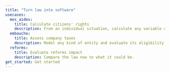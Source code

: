 ```yaml
---
title: "Turn law into software"
usecases:
  mes_aides:
    title: Calculate citizens' rights
    description: From an individual situation, calculate any variable of a national tax and benefit system.
  embauche: 
    title: Assess company taxes
    description: Model any kind of entity and evaluate its eligibility to fiscal obligations and benefits.
  reforms:
    title: Evaluate reforms impact
    description: Compare the law now to what it could be.
get_started: Get started
---
```

